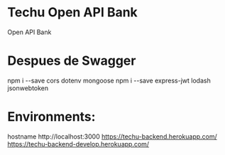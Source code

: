 # Techu Open API Bank

Open API Bank

# Despues de Swagger 

npm i --save cors dotenv mongoose
npm i --save express-jwt  lodash  jsonwebtoken 


# Environments:

hostname
http://localhost:3000
https://techu-backend.herokuapp.com/
https://techu-backend-develop.herokuapp.com/


